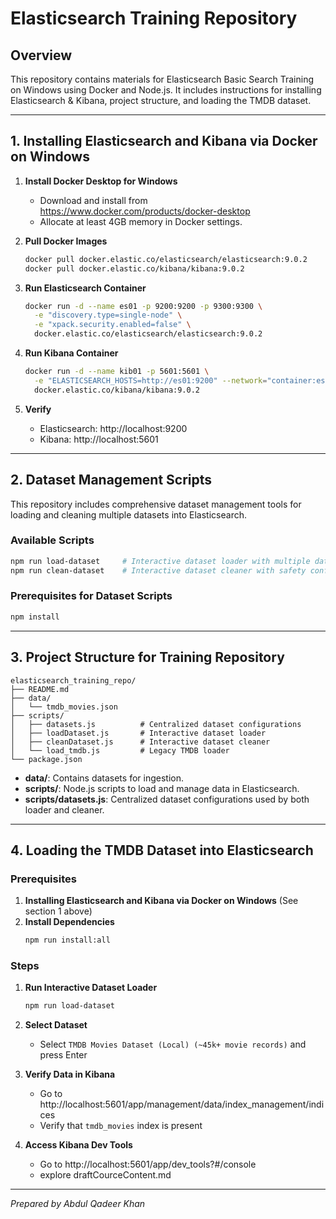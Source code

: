 # Elasticsearch Training Repository

## Overview
This repository contains materials for Elasticsearch Basic Search Training on Windows using Docker and Node.js. It includes instructions for installing Elasticsearch & Kibana, project structure, and loading the TMDB dataset.

---

## 1. Installing Elasticsearch and Kibana via Docker on Windows

1. **Install Docker Desktop for Windows**  
   - Download and install from https://www.docker.com/products/docker-desktop  
   - Allocate at least 4GB memory in Docker settings.

2. **Pull Docker Images**  
   ```bash
   docker pull docker.elastic.co/elasticsearch/elasticsearch:9.0.2
   docker pull docker.elastic.co/kibana/kibana:9.0.2
   ```

3. **Run Elasticsearch Container**  
   ```bash
   docker run -d --name es01 -p 9200:9200 -p 9300:9300 \
     -e "discovery.type=single-node" \
     -e "xpack.security.enabled=false" \
     docker.elastic.co/elasticsearch/elasticsearch:9.0.2
   ```

4. **Run Kibana Container**  
   ```bash
   docker run -d --name kib01 -p 5601:5601 \
     -e "ELASTICSEARCH_HOSTS=http://es01:9200" --network="container:es01" \
     docker.elastic.co/kibana/kibana:9.0.2
   ```

5. **Verify**  
   - Elasticsearch: http://localhost:9200  
   - Kibana: http://localhost:5601  

---

## 2. Dataset Management Scripts

This repository includes comprehensive dataset management tools for loading and cleaning multiple datasets into Elasticsearch.

### Available Scripts

```bash
npm run load-dataset     # Interactive dataset loader with multiple dataset options
npm run clean-dataset    # Interactive dataset cleaner with safety confirmations
```

### Prerequisites for Dataset Scripts

```bash
npm install
```

---

## 3. Project Structure for Training Repository

```
elasticsearch_training_repo/
├── README.md
├── data/
│   └── tmdb_movies.json
├── scripts/
│   ├── datasets.js          # Centralized dataset configurations
│   ├── loadDataset.js       # Interactive dataset loader
│   ├── cleanDataset.js      # Interactive dataset cleaner
│   └── load_tmdb.js         # Legacy TMDB loader
└── package.json
```

- **data/**: Contains datasets for ingestion.  
- **scripts/**: Node.js scripts to load and manage data in Elasticsearch.  
- **scripts/datasets.js**: Centralized dataset configurations used by both loader and cleaner.

---

## 4. Loading the TMDB Dataset into Elasticsearch

### Prerequisites
1. **Installing Elasticsearch and Kibana via Docker on Windows** (See section 1 above)
2. **Install Dependencies**
   ```bash
   npm run install:all
   ```

### Steps

1. **Run Interactive Dataset Loader**
   ```bash
   npm run load-dataset
   ```

2. **Select Dataset**
   - Select `TMDB Movies Dataset (Local) (~45k+ movie records)` and press Enter

3. **Verify Data in Kibana**
   - Go to http://localhost:5601/app/management/data/index_management/indices 
   - Verify that `tmdb_movies` index is present

4. **Access Kibana Dev Tools**
   - Go to http://localhost:5601/app/dev_tools?#/console
   - explore draftCourceContent.md

---

*Prepared by Abdul Qadeer Khan*
